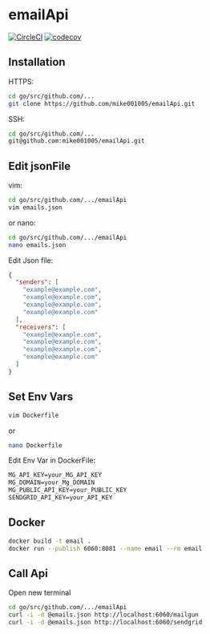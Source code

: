 # emailApi
[![CircleCI](https://circleci.com/gh/mike001005/emailApi.svg?style=svg)](https://circleci.com/gh/mike001005/emailApi)
[![codecov](https://codecov.io/gh/mike001005/emailApi/branch/master/graph/badge.svg)](https://codecov.io/gh/mike001005/emailApi)


## Installation
HTTPS:
```bash
cd go/src/github.com/...
git clone https://github.com/mike001005/emailApi.git 
```
SSH:
```bash
cd go/src/github.com/...
git@github.com:mike001005/emailApi.git
```

## Edit jsonFile
vim:
```bash
cd go/src/github.com/.../emailApi
vim emails.json
```
or
nano:
```bash
cd go/src/github.com/.../emailApi
nano emails.json
```
Edit Json file:
```json
{
  "senders": [
    "example@example.com",
    "example@example.com",
    "example@example.com",
    "example@example.com"
  ],
  "receivers": [
    "example@example.com",
    "example@example.com",
    "example@example.com",
    "example@example.com"
  ]
}
```

## Set Env Vars
```bash
vim Dockerfile
```
or 
```bash
nano Dockerfile
```
Edit Env Var in DockerFile:
```Dockerfile
MG_API_KEY=your_MG_API_KEY
MG_DOMAIN=your_Mg_DOMAIN
MG_PUBLIC_API_KEY=your_PUBLIC_KEY
SENDGRID_API_KEY=your_API_KEY
```
## Docker
```bash
docker build -t email .
docker run --publish 6060:8081 --name email --rm email
```
## Call Api
Open new terminal
```bash
cd go/src/github.com/.../emailApi
curl -i -d @emails.json http://localhost:6060/mailgun
curl -i -d @emails.json http://localhost:6060/sendgrid
```

